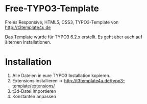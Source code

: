 Free-TYPO3-Template
===================

Freies Responsive, HTML5, CSS3, TYPO3-Template von http://t3template4u.de

Das Template wurde für TYPO3 6.2.x erstellt. Es geht aber auch auf älternen Installationen.

Installation
===================
1. Alle Dateien in eure TYPO3 Installation kopieren.
2. Extensions installieren -> http://t3template4u.de/typo3-template/extensions/
3. t3d-Datei Importieren
4. Konstanten anpassen
